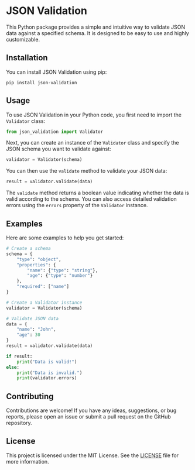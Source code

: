 # JSON Validation

This Python package provides a simple and intuitive way to validate JSON data against a specified schema. It is designed to be easy to use and highly customizable.

## Installation

You can install JSON Validation using pip:

```shell
pip install json-validation
```

## Usage

To use JSON Validation in your Python code, you first need to import the `Validator` class:

```python
from json_validation import Validator
```

Next, you can create an instance of the `Validator` class and specify the JSON schema you want to validate against:

```python
validator = Validator(schema)
```

You can then use the `validate` method to validate your JSON data:

```python
result = validator.validate(data)
```

The `validate` method returns a boolean value indicating whether the data is valid according to the schema. You can also access detailed validation errors using the `errors` property of the `Validator` instance.

## Examples

Here are some examples to help you get started:

```python
# Create a schema
schema = {
    "type": "object",
    "properties": {
        "name": {"type": "string"},
        "age": {"type": "number"}
    },
    "required": ["name"]
}

# Create a Validator instance
validator = Validator(schema)

# Validate JSON data
data = {
    "name": "John",
    "age": 30
}
result = validator.validate(data)

if result:
    print("Data is valid!")
else:
    print("Data is invalid.")
    print(validator.errors)
```

## Contributing

Contributions are welcome! If you have any ideas, suggestions, or bug reports, please open an issue or submit a pull request on the GitHub repository.

## License

This project is licensed under the MIT License. See the [LICENSE](LICENSE) file for more information.
